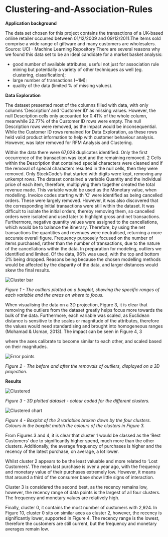 # Clustering-and-Association-Rules

**Application background**

The data set chosen for this project contains the transactions of a UK-based online retailer occurred between 01/12/2009 and 09/12/2011.The items sold comprise a wide range of giftware and many customers are wholesalers. Source: ​UCI - Machine Learning Repository
There are several reasons why we found this data set to be an ideal candidate for a market basket analysis:
- good number of available attributes, useful not just for association rule mining but potentially a variety of other techniques as well (eg. clustering, classification);
- large number of transactions (~1M);
- quality of the data (limited % of missing values).

**Data Exploration**

The dataset presented most of the columns filled with data, with only columns ‘Description’ and ‘Customer ID’ as missing values. However, the null Description cells only accounted for 0.41% of the whole column, meanwhile 22.77% of the Customer ID rows were empty. The null Description rows were removed, as the impact would be inconsequential. While the Customer ID rows remained for Data Exploration, as these rows held valid product information to help with customer behaviour analysis. However, was later removed for RFM Analysis and Clustering.


Within the data there were 67,028 duplicates identified. Only the first occurrence of the transaction was kept and the remaining removed.
 2
 Cells within the Description that contained special characters were cleaned and if the removal of special characters resulted in the null cells, then they were removed. Only StockCode’s that started with digits were kept, removing any unkempt rows.
The dataset contained a variable Quantity and the individual price of each item, therefore, multiplying them together created the total revenue made. This variable would be used as the Monetary value, when modelling.
Invoice codes starting with ‘C’ were identified as being cancelled orders. These were largely removed. However, it was also discovered that the corresponding initial transactions were still within the dataset. It was difficult to isolate the initial orders, thereby removing them, so cancelled orders were isolated and used later to highlight gross and net transactions. Furthermore, negative quantity values were assigned to the cancellations, which would be to balance the itinerary. Therefore, by using the net transactions the quantities and revenues were neutralised, returning a more accurate overall figure. Frequency purposely focused on the number of items purchased, rather than the number of transactions, due to the nature of the cancellations within the data.
In preparation for modeling, outliers we identified and limited. Of the data, 96% was used, with the top and bottom 2% being dropped. Reasons being because the chosen modelling methods would be affected by the disparity of the data, and larger distances would skew the final results.
 
 ![Cluster bar](https://user-images.githubusercontent.com/25266458/129878225-7043de03-b5e1-4342-989c-643fa2153b01.png)
 
 
 _Figure 1​ - The outliers plotted on a boxplot, showing the specific ranges of each variable and the areas on where to focus._



When visualising the data on a 3D projection, Figure 3, it is clear that removing the outliers from the dataset greatly helps focus more towards the bulk of the data.
Furthermore, each variable was scaled, as Euclidean distance is sensitive to the scales or magnitude of the attributes, therefore the values would need standardising and brought into homogeneous ranges (Mohamad & Usman, 2013). The impact can be seen in Figure 4,
3

where the axes calibrate to become similar to each other, and scaled based on their magnitudes.

![Error points](https://user-images.githubusercontent.com/25266458/129878273-73b72740-f886-4ccc-b93e-116348592333.png)


 _Figure 2​ - The before and after the removals of outliers, displayed on a 3D projection._
 
 
 
 
 **Results**
 
 

 
 ![Clustered](https://user-images.githubusercontent.com/25266458/129878713-8d79d13e-0b9c-4930-84ea-8f0997dfb0b3.png)

_Figure 3 - 3D plotted dataset - colour coded for the different clusters._


![Clustered chart](https://user-images.githubusercontent.com/25266458/129878748-67ae84e4-4c93-4b2d-ae46-687c08f3ef0f.png)

_Figure 4 - Boxplot of the 3 variables broken down by the four clusters. Colours in the boxplot match the colours of the clusters in Figure 3._


From Figures 3 and 4, it is clear that cluster 1 would be classed as the ‘Best Customers’ due to significantly higher spend, much more than the other clusters. Additionally, the average frequency of purchases is higher and the recency of the latest purchase, on average, a lot lower.

Whilst cluster 2 appears to be the least valuable and more related to ‘Lost Customers’. The mean last purchase is over a year ago, with the frequency and monetary value of their purchases extremely low. However, it means that around a third of the consumer base show little signs of interaction.

Cluster 3 is considered the second best, as the recency remains low, however, the recency range of data points is the largest of all four clusters. The frequency and monetary values are relatively high.

Finally, cluster 0, it contains the most number of customers with 2,924. In Figure 10, cluster 0 sits on similar axes as cluster 2, however, the recency is significantly lower, supported in Figure 4. The recency range is the lowest, therefore the customers are still current, but the frequency and monetary averages remain low.

